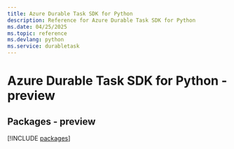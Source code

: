 ```yaml
---
title: Azure Durable Task SDK for Python
description: Reference for Azure Durable Task SDK for Python
ms.date: 04/25/2025
ms.topic: reference
ms.devlang: python
ms.service: durabletask
---
```

# Azure Durable Task SDK for Python - preview
## Packages - preview
[!INCLUDE [packages](durable-task-index.md)]